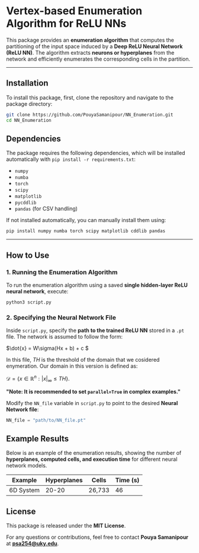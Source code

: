 # **Vertex-based Enumeration Algorithm for ReLU NNs**

This package provides an **enumeration algorithm** that computes the partitioning of the input space induced by a **Deep ReLU Neural Network (ReLU NN)**. The algorithm extracts **neurons or hyperplanes** from the network and efficiently enumerates the corresponding cells in the partition.

---

## **Installation**
To install this package, first, clone the repository and navigate to the package directory:

```sh
git clone https://github.com/PouyaSamanipour/NN_Enumeration.git
cd NN_Enumeration
```
<!-- This will install the package in **editable mode**, allowing you to modify the code without reinstalling. -->

<!-- Alternatively, if the package is published on PyPI, install it directly with:

```sh
pip install Enumeration_module
```

--- -->

## **Dependencies**
The package requires the following dependencies, which will be installed automatically with `pip install -r requirements.txt`:

- `numpy`
- `numba`
- `torch`
- `scipy`
- `matplotlib`
- `pycddlib`
- `pandas` (for CSV handling)

If not installed automatically, you can manually install them using:

```sh
pip install numpy numba torch scipy matplotlib cddlib pandas
```

---

## **How to Use**
### **1. Running the Enumeration Algorithm**
To run the enumeration algorithm using a saved **single hidden-layer ReLU neural network**, execute:

```sh
python3 script.py
```

### **2. Specifying the Neural Network File**
Inside `script.py`, specify the **path to the trained ReLU NN** stored in a `.pt` file. The network is assumed to follow the form:

$\dot{x} = W\sigma(Hx + b) + c $

In this file, $TH$ is the threshold of the domain that we cosidered enymeration. Our domain in this version is defined as:

$\mathcal D=\{x\in \mathbb R^n:|x|_\infty\leq TH\}$. 

**"Note: It is recommended to set `parallel=True` in complex examples."**  

Modify the `NN_file` variable in `script.py` to point to the desired **Neural Network file**:

```python
NN_file = "path/to/NN_file.pt"
```

<!-- ### **3. Setting the Output File Name**
Define the name of the **output file** where results will be stored:

```python
name = "output_file"
```

All results, including the **enumerated vertices**, will be stored in:

```
cwd:/Results/output_file.m
```

--- -->

<!-- ## **Using Neural Network Identification**
The package includes a **Neural Network Identification** script in the `Neural/` folder:

- **`nn_simple.py`**: This script helps in **training and saving a single-hidden-layer ReLU network** for a given dynamical system.
- The trained network is stored in a **`.pt`** file, which can be used as input for the enumeration algorithm.

--- -->

## **Example Results**
Below is an example of the enumeration results, showing the number of **hyperplanes, computed cells, and execution time** for different neural network models.

| Example       | Hyperplanes   | Cells      | Time (s)     |
|--------------|--------------|------------|-------------|
| 6D System    | 20-20        | 26,733     | 46          |

<!-- ---

## **Future Work**
- Extending the enumeration algorithm to **deep ReLU networks**.
- Improving efficiency using **parallel computation**.
- Adding support for **more complex dynamical systems**.

--- -->

## **License**
This package is released under the **MIT License**.

For any questions or contributions, feel free to contact **Pouya Samanipour** at **psa254@uky.edu**.

